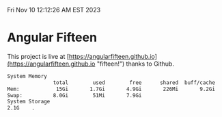 Fri Nov 10 12:12:26 AM EST 2023

# Angular Fifteen


This project is live at [https://angularfifteen.github.io](https://angularfifteen.github.io "fifteen!") thanks to Github.

```bash
System Memory
               total        used        free      shared  buff/cache   available
Mem:            15Gi       1.7Gi       4.9Gi       226Mi       9.2Gi        13Gi
Swap:          8.0Gi        51Mi       7.9Gi
System Storage
2.1G	.
```

